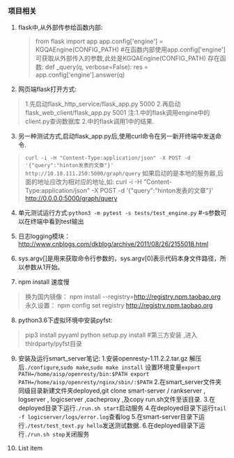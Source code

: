 ﻿### 项目相关

 1. flask中,从外部传参给函数内部:
 

    >from flask import app
    app.config['engine'] = KGQAEngine(CONFIG_PATH) 
    \#在函数内部使用app.config['engine']可获取从外部传入的参数,此处是KGQAEngine(CONFIG_PATH) 
    存在函数:
    def _query(q, verbose=False): 
	    res = app.config['engine'].answer(q)
    

 2.  网页端flask打开方式:
 >1.先启动flask_http_service/flask_app.py 5000
   2.再启动flask_web_client/flask_app.py 5001
注:1.中的flask调用engine中的client.py查询数据库 2.中的flask调用1中的结果.

 3. 另一种测试方式,启动flask_app.py后,使用curl命令在另一新开终端中发送命令.
 >`curl -i -H "Content-Type:application/json" -X POST -d '{"query":"hinton发表的文章"}' http://10.10.111.250:5000/graph/query`
 如果启动的是本地的服务器,后面的地址应改为相对应的地址,如:
curl -i -H "Content-Type:application/json" -X POST -d '{"query":"hinton发表的文章"}' http://0.0.0.0:5000/graph/query

 4. 单元测试运行方式:`python3 -m pytest -s tests/test_engine.py` #-s参数可以在终端中看到test输出

 5. 日志logging模块：http://www.cnblogs.com/dkblog/archive/2011/08/26/2155018.html
 6.  sys.argv[]是用来获取命令行参数的，sys.argv[0]表示代码本身文件路径，所以参数从1开始。
 7.  npm install 速度慢 
>换为国内镜像：
npm install --registry=http://registry.npm.taobao.org
永久设置：
npm config set registry http://registry.npm.taobao.org 

 8. python3.6下虚拟环境中安装pyfst:
 >pip3 install pyyaml
 >python setup.py install #第三方安装 ,进入thirdparty/pyfst目录

 9. 安装及运行smart_server笔记:
 1.安装openresty-1.11.2.2.tar.gz
 解压后`./configure`,`sudo make`,`sudo make install`
 设置环境变量`export PATH=/home/aisp/openresty/bin:$PATH
export PATH=/home/aisp/openresty/nginx/sbin/:$PATH`
2.在smart_server文件夹同级目录新建文件夹deployed,git clone smart-server / rankserver , logserver , logicserver ,cacheproxy ,及copy run.sh文件至该目录.
3.在deployed目录下运行`./run.sh start`启动服务
4.在deployed目录下运行`tail -f logicserver/logs/error.log`查看log
5.在smart-server目录下运行`./test/test_text.py hello`发送测试数据.
6.在deployed目录下运行`./run.sh stop`关闭服务

 10. List item